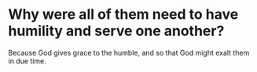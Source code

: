 # Why were all of them need to have humility and serve one another?

Because God gives grace to the humble, and so that God might exalt them in due time.

